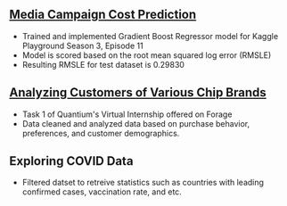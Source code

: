 ## [Media Campaign Cost Prediction](https://github.com/jxlinnn/lin_portfolio/blob/876687a5eec037a971954c212c37313942d7d150/MLProject.ipynb)
* Trained and implemented Gradient Boost Regressor model for Kaggle Playground Season 3, Episode 11
* Model is scored based on the root mean squared log error (RMSLE)
* Resulting RMSLE for test dataset is 0.29830

## [Analyzing Customers of Various Chip Brands](https://github.com/jxlinnn/lin_portfolio/blob/4d9e1978fe3223500c9043b1258667bbc41c9811/Task1.ipynb)
* Task 1 of Quantium's Virtual Internship offered on Forage
* Data cleaned and analyzed data based on purchase behavior, preferences, and customer demographics.

## Exploring COVID Data
* Filtered datset to retreive statistics such as countries with leading confirmed cases, vaccination rate, and etc.
